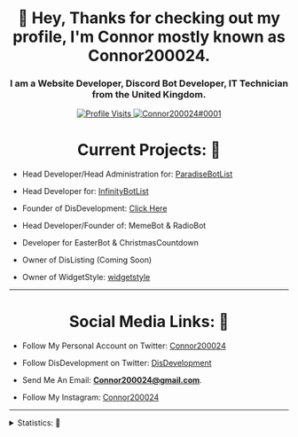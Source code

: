 <h1 align="center">👋 Hey, Thanks for checking out my profile, I'm Connor mostly known as Connor200024.</h1>
<h3 align="center">I am a Website Developer, Discord Bot Developer, IT Technician from the United Kingdom.</h3>

<p align="center">
  <a href="https://github.com/Connor200024">
    <img src="https://komarev.com/ghpvc/?username=Connor200024&style=flat-square&label=Profile%20Views&logo=github" alt="Profile Visits"/>
  </a>
  <a href="https://discord.com/users/324646179134636043">
    <img src="https://img.shields.io/badge/Connor200024%230001-%237289da?logo=discord&style=flat-square" alt="Connor200024#0001"/>
  </a>
</p>

<h1 align="center">Current Projects: 🤔</h1>

- Head Developer/Head Administration for: [ParadiseBotList](https://www.paradisebots.net/)

- Head Developer for: [InfinityBotList](https://infinitybots.xyz/)

- Founder of DisDevelopment: [Click Here](https://discord.gg/ABkPPztHdE)

- Head Developer/Founder of: MemeBot & RadioBot

- Developer for EasterBot & ChristmasCountdown

- Owner of DisListing (Coming Soon)

- Owner of WidgetStyle: [widgetstyle](https://www.widgetstyle.xyz)

<hr>

<h1 align="center">Social Media Links: 🔗</h1>

- Follow My Personal Account on Twitter: [Connor200024](https://twitter.com/Connor200024)

- Follow DisDevelopment on Twitter: [DisDevelopment](https://twitter.com/DisDevelopmentt)

- Send Me An Email: **Connor200024@gmail.com**.

- Follow My Instagram: [Connor200024](https://www.instagram.com/connor_200024/)
<hr>


<details>
<summary>Statistics: 🤪</summary> 
<img src="https://github-readme-stats.vercel.app/api/top-langs/?username=Connor200024&layout=compact&theme=tokyonight" />
<img src="https://github-readme-stats.vercel.app/api?username=Connor200024&count_private=true&show_icons=true&theme=tokyonight" />
</details>

